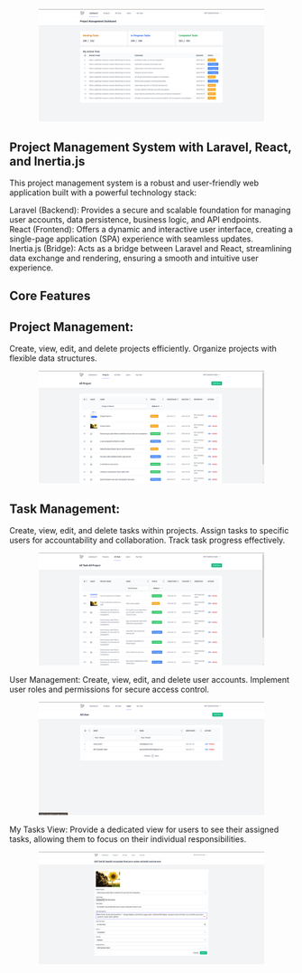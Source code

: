 <p align="center"><a href="#" target="_blank"><img src="public/screen/dashboard.png" width="400" alt="Laravel Logo"></a></p>

## Project Management System with Laravel, React, and Inertia.js

This project management system is a robust and user-friendly web application built with a powerful technology stack:

Laravel (Backend): Provides a secure and scalable foundation for managing user accounts, data persistence, business logic, and API endpoints.<br>
React (Frontend): Offers a dynamic and interactive user interface, creating a single-page application (SPA) experience with seamless updates. <br>
Inertia.js (Bridge): Acts as a bridge between Laravel and React, streamlining data exchange and rendering, ensuring a smooth and intuitive user experience.

## Core Features

## Project Management:
Create, view, edit, and delete projects efficiently.
Organize projects with flexible data structures.
<p align="center"><a href="#" target="_blank"><img src="public/screen/project.png" width="400" alt="image"></a></p>


## Task Management:
Create, view, edit, and delete tasks within projects.
Assign tasks to specific users for accountability and collaboration.
Track task progress effectively.
<p align="center"><a href="#" target="_blank"><img src="public/screen/task.png" width="400" alt="image"></a></p>


User Management:
Create, view, edit, and delete user accounts.
Implement user roles and permissions for secure access control.
<p align="center"><a href="#" target="_blank"><img src="public/screen/user.png" width="400" alt="image"></a></p>


My Tasks View:
Provide a dedicated view for users to see their assigned tasks, allowing them to focus on their individual responsibilities.
<p align="center"><a href="#" target="_blank"><img src="public/screen/task_details.png" width="400" alt="image"></a></p>
